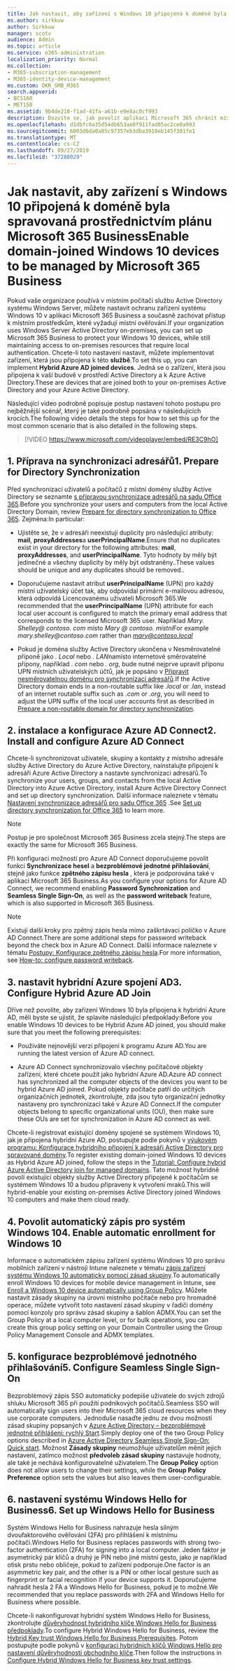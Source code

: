 ```yaml
---
title: Jak nastavit, aby zařízení s Windows 10 připojená k doméně byla spravovaná prostřednictvím plánu Microsoft 365 Business
ms.author: sirkkuw
author: Sirkkuw
manager: scotv
audience: Admin
ms.topic: article
ms.service: o365-administration
localization_priority: Normal
ms.collection:
- M365-subscription-management
- M365-identity-device-management
ms.custom: OKR_SMB_M365
search.appverid:
- BCS160
- MET150
ms.assetid: 9b4de218-f1ad-41fa-a61b-e9e8ac0cf993
description: Dozvíte se, jak povolit aplikaci Microsoft 365 chránit místní služby AD připojené k zařízením Windows 10.
ms.openlocfilehash: d1dbfc6a35d54db653ae0f911fad05ac2ce0a993
ms.sourcegitcommit: 6003d6da0a85c97357eb3dba3918eb145f381fe1
ms.translationtype: MT
ms.contentlocale: cs-CZ
ms.lasthandoff: 09/27/2019
ms.locfileid: "37288029"
---
```

# <a name="enable-domain-joined-windows-10-devices-to-be-managed-by-microsoft-365-business"></a><span data-ttu-id="4d2ba-103">Jak nastavit, aby zařízení s Windows 10 připojená k doméně byla spravovaná prostřednictvím plánu Microsoft 365 Business</span><span class="sxs-lookup"><span data-stu-id="4d2ba-103">Enable domain-joined Windows 10 devices to be managed by Microsoft 365 Business</span></span>

<span data-ttu-id="4d2ba-104">Pokud vaše organizace používá v místním počítači službu Active Directory systému Windows Server, můžete nastavit ochranu zařízení systému Windows 10 v aplikaci Microsoft 365 Business a současně zachovat přístup k místním prostředkům, které vyžadují místní ověřování.</span><span class="sxs-lookup"><span data-stu-id="4d2ba-104">If your organization uses Windows Server Active Directory on-premises, you can set up Microsoft 365 Business to protect your Windows 10 devices, while still maintaining access to on-premises resources that require local authentication.</span></span>
<span data-ttu-id="4d2ba-105">Chcete-li toto nastavení nastavit, můžete implementovat zařízení, která jsou připojena k této **službě**.</span><span class="sxs-lookup"><span data-stu-id="4d2ba-105">To set this up, you can implement **Hybrid Azure AD joined devices**.</span></span> <span data-ttu-id="4d2ba-106">Jedná se o zařízení, která jsou připojena k vaší budově v prostředí Active Directory a k Azure Active Directory.</span><span class="sxs-lookup"><span data-stu-id="4d2ba-106">These are devices that are joined both to your on-premises Active Directory and your Azure Active Directory.</span></span>

<span data-ttu-id="4d2ba-107">Následující video podrobně popisuje postup nastavení tohoto postupu pro nejběžnější scénář, který je také podrobně popsána v následujících krocích.</span><span class="sxs-lookup"><span data-stu-id="4d2ba-107">The following video details the steps for how to set this up for the most common scenario that is also detailed in the following steps.</span></span>

> [!VIDEO https://www.microsoft.com/videoplayer/embed/RE3C9hO]
  

## <a name="1-prepare-for-directory-synchronization"></a><span data-ttu-id="4d2ba-108">1. Příprava na synchronizaci adresářů</span><span class="sxs-lookup"><span data-stu-id="4d2ba-108">1. Prepare for Directory Synchronization</span></span> 

<span data-ttu-id="4d2ba-109">Před synchronizací uživatelů a počítačů z místní domény služby Active Directory se seznamte [s přípravou synchronizace adresářů na sadu Office 365](https://docs.microsoft.com/office365/enterprise/prepare-for-directory-synchronization).</span><span class="sxs-lookup"><span data-stu-id="4d2ba-109">Before you synchronize your users and computers from the local Active Directory Domain, review [Prepare for directory synchronization to Office 365](https://docs.microsoft.com/office365/enterprise/prepare-for-directory-synchronization).</span></span> <span data-ttu-id="4d2ba-110">Zejména:</span><span class="sxs-lookup"><span data-stu-id="4d2ba-110">In particular:</span></span>

   - <span data-ttu-id="4d2ba-111">Ujistěte se, že v adresáři neexistují duplicity pro následující atributy: **mail**, **proxyAddresses**a **userPrincipalName**.</span><span class="sxs-lookup"><span data-stu-id="4d2ba-111">Ensure that no duplicates exist in your directory for the following attributes: **mail**, **proxyAddresses**, and **userPrincipalName**.</span></span> <span data-ttu-id="4d2ba-112">Tyto hodnoty by měly být jedinečné a všechny duplicity by měly být odstraněny..</span><span class="sxs-lookup"><span data-stu-id="4d2ba-112">These values should be unique and any duplicates should be removed..</span></span>
   
   - <span data-ttu-id="4d2ba-113">Doporučujeme nastavit atribut **userPrincipalName** (UPN) pro každý místní uživatelský účet tak, aby odpovídal primární e-mailovou adresou, která odpovídá Licencovanému uživateli Microsoft 365.</span><span class="sxs-lookup"><span data-stu-id="4d2ba-113">We recommended that the **userPrincipalName** (UPN) attribute for each local user account is configured to match the primary email address that corresponds to the licensed Microsoft 365 user.</span></span> <span data-ttu-id="4d2ba-114">Například *Mary. Shelley<span>@ contoso.<span> com* místo *Mary @ contoso. místní*</span><span class="sxs-lookup"><span data-stu-id="4d2ba-114">For example *mary.shelley@<span>contoso.<span>com* rather than *mary@contoso.local*</span></span>
   
   - <span data-ttu-id="4d2ba-115">Pokud je doména služby Active Directory ukončena v Nesměrovatelné příponě jako *. Local* nebo *. LAN*namísto internetové směrovatelné přípony, například *. com* nebo *. org*, bude nutné nejprve upravit příponu UPN místních uživatelských účtů, jak je popsáno v [Připravit nesměrovatelnou doménu pro synchronizaci adresářů](https://docs.microsoft.com/office365/enterprise/prepare-a-non-routable-domain-for-directory-synchronization).</span><span class="sxs-lookup"><span data-stu-id="4d2ba-115">If the Active Directory domain ends in a non-routable suffix like *.local* or *.lan*, instead of an internet routable suffix such as *.com* or *.org*, you will need to adjust the UPN suffix of the local user accounts first as described in [Prepare a non-routable domain for directory synchronization](https://docs.microsoft.com/office365/enterprise/prepare-a-non-routable-domain-for-directory-synchronization).</span></span> 

## <a name="2-install-and-configure-azure-ad-connect"></a><span data-ttu-id="4d2ba-116">2. instalace a konfigurace Azure AD Connect</span><span class="sxs-lookup"><span data-stu-id="4d2ba-116">2. Install and configure Azure AD Connect</span></span>

<span data-ttu-id="4d2ba-117">Chcete-li synchronizovat uživatele, skupiny a kontakty z místního adresáře služby Active Directory do Azure Active Directory, nainstalujte připojení k adresáři Azure Active Directory a nastavte synchronizaci adresářů.</span><span class="sxs-lookup"><span data-stu-id="4d2ba-117">To synchronize your users, groups, and contacts from the local Active Directory into Azure Active Directory, install Azure Active Directory Connect and set up directory synchronization.</span></span> <span data-ttu-id="4d2ba-118">Další informace naleznete v tématu [Nastavení synchronizace adresářů pro sadu Office 365](https://support.office.com/article/1b3b5318-6977-42ed-b5c7-96fa74b08846) .</span><span class="sxs-lookup"><span data-stu-id="4d2ba-118">See [Set up directory synchronization for Office 365](https://support.office.com/article/1b3b5318-6977-42ed-b5c7-96fa74b08846) to learn more.</span></span>

> [!NOTE]
> <span data-ttu-id="4d2ba-119">Postup je pro společnost Microsoft 365 Business zcela stejný.</span><span class="sxs-lookup"><span data-stu-id="4d2ba-119">The steps are exactly the same for Microsoft 365 Business.</span></span> 

<span data-ttu-id="4d2ba-120">Při konfiguraci možností pro Azure AD Connect doporučujeme povolit funkci **Synchronizace hesel** a **bezproblémové jednotné přihlašování**, stejně jako funkce **zpětného zápisu hesla** , která je podporována také v aplikaci Microsoft 365 Business.</span><span class="sxs-lookup"><span data-stu-id="4d2ba-120">As you configure your options for Azure AD Connect, we recommend enabling **Password Synchronization** and **Seamless Single Sign-On**, as well as the **password writeback** feature, which is also supported in Microsoft 365 Business.</span></span>

> [!NOTE]
> <span data-ttu-id="4d2ba-121">Existují další kroky pro zpětný zápis hesla mimo zaškrtávací políčko v Azure AD Connect.</span><span class="sxs-lookup"><span data-stu-id="4d2ba-121">There are some additional steps for password writeback beyond the check box in Azure AD Connect.</span></span> <span data-ttu-id="4d2ba-122">Další informace naleznete v tématu [Postupy: Konfigurace zpětného zápisu hesla](https://docs.microsoft.com/azure/active-directory/authentication/howto-sspr-writeback).</span><span class="sxs-lookup"><span data-stu-id="4d2ba-122">For more information, see [How-to: configure password writeback](https://docs.microsoft.com/azure/active-directory/authentication/howto-sspr-writeback).</span></span> 

## <a name="3-configure-hybrid-azure-ad-join"></a><span data-ttu-id="4d2ba-123">3. nastavit hybridní Azure spojení AD</span><span class="sxs-lookup"><span data-stu-id="4d2ba-123">3. Configure Hybrid Azure AD Join</span></span>

<span data-ttu-id="4d2ba-124">Dříve než povolíte, aby zařízení Windows 10 byla připojena k hybridní Azure AD, měli byste se ujistit, že splavíte následující předpoklady:</span><span class="sxs-lookup"><span data-stu-id="4d2ba-124">Before you enable Windows 10 devices to be Hybrid Azure AD joined, you should make sure that you meet the following prerequisites:</span></span>

   - <span data-ttu-id="4d2ba-125">Používáte nejnovější verzi připojení k programu Azure AD.</span><span class="sxs-lookup"><span data-stu-id="4d2ba-125">You are running the latest version of Azure AD connect.</span></span>

   - <span data-ttu-id="4d2ba-126">Azure AD Connect synchronizovalo všechny počítačové objekty zařízení, které chcete použít jako hybridní Azure AD.</span><span class="sxs-lookup"><span data-stu-id="4d2ba-126">Azure AD connect has synchronized all the computer objects of the devices you want to be hybrid Azure AD joined.</span></span> <span data-ttu-id="4d2ba-127">Pokud objekty počítače patří do určitých organizačních jednotek, zkontrolujte, zda jsou tyto organizační jednotky nastaveny pro synchronizaci také v Azure AD Connect.</span><span class="sxs-lookup"><span data-stu-id="4d2ba-127">If the computer objects belong to specific organizational units (OU), then make sure these OUs are set for synchronization in Azure AD connect as well.</span></span>

<span data-ttu-id="4d2ba-128">Chcete-li registrovat existující domény spojené se systémem Windows 10, jak je připojena hybridní Azure AD, postupujte podle pokynů v [výukovém programu: Konfigurace hybridního připojení k adresáři Active Directory pro spravované domény](https://docs.microsoft.com/azure/active-directory/devices/hybrid-azuread-join-managed-domains#configure-hybrid-azure-ad-join).</span><span class="sxs-lookup"><span data-stu-id="4d2ba-128">To register existing domain-joined Windows 10 devices as Hybrid Azure AD joined, follow the steps in the [Tutorial: Configure hybrid Azure Active Directory join for managed domains](https://docs.microsoft.com/azure/active-directory/devices/hybrid-azuread-join-managed-domains#configure-hybrid-azure-ad-join).</span></span> <span data-ttu-id="4d2ba-129">Tato možnost hybridně povolí existující objekty služby Active Directory připojené k počítačům se systémem Windows 10 a budou připraveny k vytvoření mraků.</span><span class="sxs-lookup"><span data-stu-id="4d2ba-129">This will hybrid-enable your existing on-premises Active Directory joined Windows 10 computers and make them cloud ready.</span></span>
    
## <a name="4-enable-automatic-enrollment-for-windows-10"></a><span data-ttu-id="4d2ba-130">4. Povolit automatický zápis pro systém Windows 10</span><span class="sxs-lookup"><span data-stu-id="4d2ba-130">4. Enable automatic enrollment for Windows 10</span></span>

 <span data-ttu-id="4d2ba-131">Informace o automatickém zápisu zařízení systému Windows 10 pro správu mobilních zařízení v nástroji Intune naleznete v tématu [zápis zařízení systému Windows 10 automaticky pomocí zásad skupiny](https://docs.microsoft.com/windows/client-management/mdm/enroll-a-windows-10-device-automatically-using-group-policy).</span><span class="sxs-lookup"><span data-stu-id="4d2ba-131">To automatically enroll Windows 10 devices for mobile device management in Intune, see [Enroll a Windows 10 device automatically using Group Policy](https://docs.microsoft.com/windows/client-management/mdm/enroll-a-windows-10-device-automatically-using-group-policy).</span></span> <span data-ttu-id="4d2ba-132">Můžete nastavit zásady skupiny na úrovni místního počítače nebo pro hromadné operace, můžete vytvořit toto nastavení zásad skupiny v řadiči domény pomocí konzoly pro správu zásad skupiny a šablon ADMX.</span><span class="sxs-lookup"><span data-stu-id="4d2ba-132">You can set the Group Policy at a local computer level, or for bulk operations, you can create this group policy setting on your Domain Controller using the Group Policy Management Console and ADMX templates.</span></span>

## <a name="5-configure-seamless-single-sign-on"></a><span data-ttu-id="4d2ba-133">5. konfigurace bezproblémové jednotného přihlašování</span><span class="sxs-lookup"><span data-stu-id="4d2ba-133">5. Configure Seamless Single Sign-On</span></span>

  <span data-ttu-id="4d2ba-134">Bezproblémový zápis SSO automaticky podepíše uživatele do svých zdrojů shluku Microsoft 365 při použití podnikových počítačů.</span><span class="sxs-lookup"><span data-stu-id="4d2ba-134">Seamless SSO will automatically sign users into their Microsoft 365 cloud resources when they use corporate computers.</span></span> <span data-ttu-id="4d2ba-135">Jednoduše nasaďte jednu ze dvou možností zásad skupiny popsaných v [Azure Active Directory – bezproblémové jednotné přihlášení: rychlý Start](https://docs.microsoft.com/azure/active-directory/hybrid/how-to-connect-sso-quick-start#step-2-enable-the-feature).</span><span class="sxs-lookup"><span data-stu-id="4d2ba-135">Simply deploy one of the two Group Policy options described in [Azure Active Directory Seamless Single Sign-On: Quick start](https://docs.microsoft.com/azure/active-directory/hybrid/how-to-connect-sso-quick-start#step-2-enable-the-feature).</span></span> <span data-ttu-id="4d2ba-136">Možnost **Zásady skupiny** neumožňuje uživatelům měnit jejich nastavení, zatímco možnost **předvoleb zásad skupiny** nastavuje hodnoty, ale také je nechává konfigurovatelné uživatelem.</span><span class="sxs-lookup"><span data-stu-id="4d2ba-136">The **Group Policy** option does not allow users to change their settings, while the **Group Policy Preference** option sets the values but also leaves them user-configurable.</span></span>

## <a name="6-set-up-windows-hello-for-business"></a><span data-ttu-id="4d2ba-137">6. nastavení systému Windows Hello for Business</span><span class="sxs-lookup"><span data-stu-id="4d2ba-137">6. Set up Windows Hello for Business</span></span>

 <span data-ttu-id="4d2ba-138">Systém Windows Hello for Business nahrazuje hesla silným dvoufaktorového ověřování (2FA) pro přihlášení k místnímu počítači.</span><span class="sxs-lookup"><span data-stu-id="4d2ba-138">Windows Hello for Business replaces passwords with strong two-factor authentication (2FA) for signing into a local computer.</span></span> <span data-ttu-id="4d2ba-139">Jeden faktor je asymetrický pár klíčů a druhý je PIN nebo jiné místní gesto, jako je například otisk prstu nebo obličeje, pokud to zařízení podporuje.</span><span class="sxs-lookup"><span data-stu-id="4d2ba-139">One factor is an asymmetric key pair, and the other is a PIN or other local gesture such as fingerprint or facial recognition if your device supports it.</span></span> <span data-ttu-id="4d2ba-140">Doporučujeme nahradit hesla 2 FA a Windows Hello for Business, pokud je to možné.</span><span class="sxs-lookup"><span data-stu-id="4d2ba-140">We recommended that you replace passwords with 2FA and Windows Hello for Business where possible.</span></span>

<span data-ttu-id="4d2ba-141">Chcete-li nakonfigurovat hybridní systém Windows Hello for Business, zkontrolujte [důvěryhodnost hybridního klíče Windows Hello for Business předpoklady](https://docs.microsoft.com/windows/security/identity-protection/hello-for-business/hello-hybrid-key-trust-prereqs).</span><span class="sxs-lookup"><span data-stu-id="4d2ba-141">To configure Hybrid Windows Hello for Business, review the [Hybrid Key trust Windows Hello for Business Prerequisites](https://docs.microsoft.com/windows/security/identity-protection/hello-for-business/hello-hybrid-key-trust-prereqs).</span></span> <span data-ttu-id="4d2ba-142">Potom postupujte podle pokynů v [konfiguraci hybridních klíčů Windows Hello pro nastavení důvěryhodnosti obchodního klíče](https://docs.microsoft.com/windows/security/identity-protection/hello-for-business/hello-hybrid-key-whfb-settings).</span><span class="sxs-lookup"><span data-stu-id="4d2ba-142">Then follow the instructions in [Configure Hybrid Windows Hello for Business key trust settings](https://docs.microsoft.com/windows/security/identity-protection/hello-for-business/hello-hybrid-key-whfb-settings).</span></span> 
